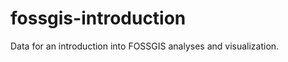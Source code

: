 fossgis-introduction
====================

Data for an introduction into FOSSGIS analyses and visualization.